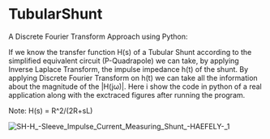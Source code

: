 # TubularShunt
A Discrete Fourier Transform Approach using Python:

If we know the transfer function H(s) of a Tubular Shunt according to the simplified equivalent circuit (P-Quadrapole) we can take, by applying Inverse Laplace Transform, the impulse impedance h(t) of the shunt.
By applying Discrete Fourier Transform on h(t) we can take all the information about the magnitude of the |H(jω)|.
Here i show the code in python of a real application along with the exctraced figures after running the program.

Note: H(s) = R^2/(2R+sL)

![SH-H_-_Sleeve_Impulse_Current_Measuring_Shunt__-_HAEFELY_-_1](https://github.com/user-attachments/assets/89ff160a-33e4-4b71-81b1-0058ac1d95f5)
